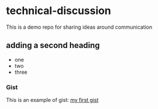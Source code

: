 # technical-discussion
This is a demo repo for sharing ideas around communication 

## adding a second heading 
* one
* two
* three

### Gist
This is an example of gist: [my first gist](https://gist.github.com/eyash24/be33dea736db6295b29593ab6c020f5f)

